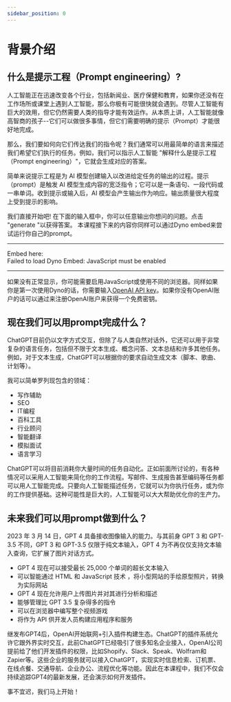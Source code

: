 ```yaml
---
sidebar_position: 0
---
```


# 背景介绍


## 什么是提示工程（Prompt engineering）?

人工智能正在迅速改变各个行业，包括新闻业、医疗保健和教育，如果你还没有在工作场所或课堂上遇到人工智能，那么你极有可能很快就会遇到。尽管人工智能有巨大的效用，但它仍然需要人类的指导才能有效运作。从本质上讲，人工智能就像高智商的孩子--它们可以做很多事情，但它们需要明确的提示（Prompt）才能很好地完成。

那么，我们要如何向它们传达我们的指令呢？我们通常可以用最简单的语言来描述我们希望它们执行的任务。例如，我们可以指示人工智能 "解释什么是提示工程（Prompt engineering）"，它就会生成对应的答案。

简单来说提示工程是为 AI 模型创建输入以改进给定任务的输出的过程。提示（prompt）是触发 AI 模型生成内容的宽泛指令；它可以是一条语句、一段代码或一串单词。收到提示或输入后，AI 模型会产生输出作为响应。输出质量很大程度上受到提示的影响。

我们直接开始吧! 在下面的输入框中，你可以任意输出你想问的问题。点击 "generate "以获得答案。
本课程接下来的内容你同样可以通过Dyno embed来尝试运行你自己的prompt。

<hr/>
Embed here:
<div trydyno-embed="" openai-model="text-davinci-003" initial-prompt="What is Prompt Engineering?" initial-response="Prompt engineering is a process that involves analyzing the user’s input and providing a prompt that can help guide the user to their desired outcome. It is a form of natural language processing that can be used to create more intuitive user interfaces. Prompt engineering can help reduce the cognitive load on the user by providing more meaningful and helpful prompts and suggestions." max-tokens="256" box-rows="3" model-temp="0.7" top-p="1">
    <noscript>Failed to load Dyno Embed: JavaScript must be enabled</noscript>
</div>
<hr/>

如果没有正常显示，你可能需要启用JavaScript或使用不同的浏览器。同样如果你是第一次使用Dyno的话，你需要输入[OpenAI API key](https://platform.openai.com/account/api-keys)。如果你没有OpenAI账户的话可以通过来注册OpenAI账户来获得一个免费密钥。


## 现在我们可以用prompt完成什么？

ChatGPT目前仍以文字方式交互，但除了与人类自然对话外，它还可以用于非常复杂的语言任务，包括但不限于文本生成、概念问答、文本总结和许多其他任务。例如，对于文本生成，ChatGPT可以根据你的要求自动生成文本（脚本、歌曲、计划等）。

我可以简单罗列现包含的领域：

- 写作辅助
- SEO
- IT编程
- 百科工具
- 行业顾问
- 智能翻译
- 模拟面试
- 语言学习

ChatGPT可以将目前消耗你大量时间的任务自动化。正如前面所讨论的，有各种情况可以采用人工智能来简化你的工作流程。写邮件、生成报告甚至编码等任务都可以用人工智能完成。只要向人工智能描述任务，它就可以为你执行任务，或为你的工作提供基础。这种可能性是巨大的，人工智能可以大大帮助优化你的生产力。

## 未来我们可以用prompt做到什么？

2023 年 3 月 14 日，GPT 4 具备接收图像输入的能力。与其前身 GPT 3 和 GPT-3.5 不同，GPT 3 和 GPT-3.5 仅限于纯文本输入，GPT 4 为不再仅仅支持文本输入查询，它扩展了图片对话方式。

- GPT 4 现在可以接受最长 25,000 个单词的超长文本输入
- 可以智能通过 HTML 和 JavaScript 技术 ，将小型网站的手绘原型照片，转换为实际网站
- GPT 4 现在允许用户上传图片并对其进行分析和描述
- 能够管理比 GPT 3.5 复杂得多的指令
- 可以在浏览器中编写整个视频游戏
- 将作为 API 供开发人员构建应用程序和服务

继发布GPT4后，OpenAI开始联网+引入插件构建生态。ChatGPT的插件系统允许它跟外界实时交互，此前ChatGPT已经吸引了很多知名企业接入，OpenAI公司提前给了他们开发插件的权限，比如Shopify、Slack、Speak、Wolfram和Zapier等。这些企业的服务就可以接入ChatGPT，实现实时信息检索、订机票、在线点餐、交通导航、企业办公、流程优化等功能。因此在本课程中，我们不仅会持续追踪GPT4的最新发展，还会演示如何开发插件。

事不宜迟，我们马上开始！